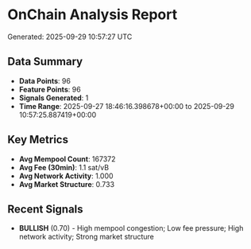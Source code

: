 # OnChain Analysis Report
Generated: 2025-09-29 10:57:27 UTC

## Data Summary
- **Data Points**: 96
- **Feature Points**: 96
- **Signals Generated**: 1
- **Time Range**: 2025-09-27 18:46:16.398678+00:00 to 2025-09-29 10:57:25.887419+00:00

## Key Metrics
- **Avg Mempool Count**: 167372
- **Avg Fee (30min)**: 1.1 sat/vB
- **Avg Network Activity**: 1.000
- **Avg Market Structure**: 0.733

## Recent Signals
- **BULLISH** (0.70) - High mempool congestion; Low fee pressure; High network activity; Strong market structure
